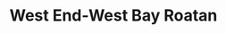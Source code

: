 ---
title: West End-West Bay Roatan
url: /west-end-west-bay-roatan/
latitude: 16.289
longitude: -86.599
---